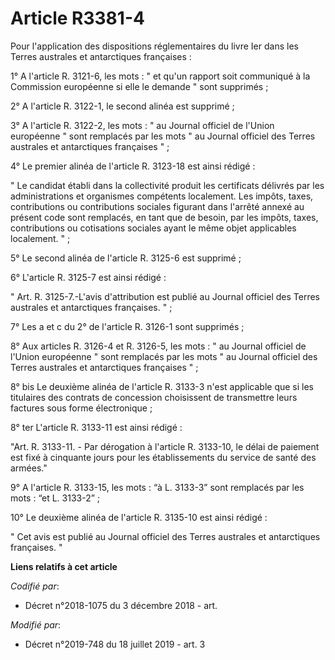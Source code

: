 # Article R3381-4

Pour l'application des dispositions réglementaires du livre Ier dans les Terres australes et antarctiques françaises :

1° A l'article R. 3121-6, les mots : " et qu'un rapport soit communiqué à la Commission européenne si elle le demande " sont
supprimés ;

2° A l'article R. 3122-1, le second alinéa est supprimé ;

3° A l'article R. 3122-2, les mots : " au Journal officiel de l'Union européenne " sont remplacés par les mots " au Journal
officiel des Terres australes et antarctiques françaises " ;

4° Le premier alinéa de l'article R. 3123-18 est ainsi rédigé :

" Le candidat établi dans la collectivité produit les certificats délivrés par les administrations et organismes compétents
localement. Les impôts, taxes, contributions ou contributions sociales figurant dans l'arrêté annexé au présent code sont
remplacés, en tant que de besoin, par les impôts, taxes, contributions ou cotisations sociales ayant le même objet
applicables localement. " ;

5° Le second alinéa de l'article R. 3125-6 est supprimé ;

6° L'article R. 3125-7 est ainsi rédigé :

" Art. R. 3125-7.-L'avis d'attribution est publié au Journal officiel des Terres australes et antarctiques françaises. " ;

7° Les a et c du 2° de l'article R. 3126-1 sont supprimés ;

8° Aux articles R. 3126-4 et R. 3126-5, les mots : " au Journal officiel de l'Union européenne " sont remplacés par les mots
" au Journal officiel des Terres australes et antarctiques françaises " ;

8° bis Le deuxième alinéa de l'article R. 3133-3 n'est applicable que si les titulaires des contrats de concession
choisissent de transmettre leurs factures sous forme électronique ;

8° ter L'article R. 3133-11 est ainsi rédigé :

"Art. R. 3133-11. - Par dérogation à l'article R. 3133-10, le délai de paiement est fixé à cinquante jours pour les
établissements du service de santé des armées."

9° A l'article R. 3133-15, les mots : “à L. 3133-3” sont remplacés par les mots : “et L. 3133-2” ;

10° Le deuxième alinéa de l'article R. 3135-10 est ainsi rédigé :

" Cet avis est publié au Journal officiel des Terres australes et antarctiques françaises. "

**Liens relatifs à cet article**

_Codifié par_:

  - Décret n°2018-1075 du 3 décembre 2018 - art.

_Modifié par_:

  - Décret n°2019-748 du 18 juillet 2019 - art. 3
